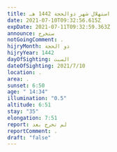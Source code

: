 ```yaml
---
title: استهلال شهر ذوالحجة 1442 هـ
date: 2021-07-10T09:32:56.615Z
expDate: 2021-07-11T09:32:59.363Z
announce: ستخرج
notGoingComment: .
hijryMonth: ذو الحجة
hijryYear: 1442
dayOfSighting: السبت
dateOfSighting: 2021/7/10
location: .
area: .
sunset: 6:50
age: " 14:34"
illumination: "0.5"
altitude: 6:51
stay: "35"
elongation: 7:51
report: لم تخرج بعد
reportComment: .
draft: "false"
---
```

